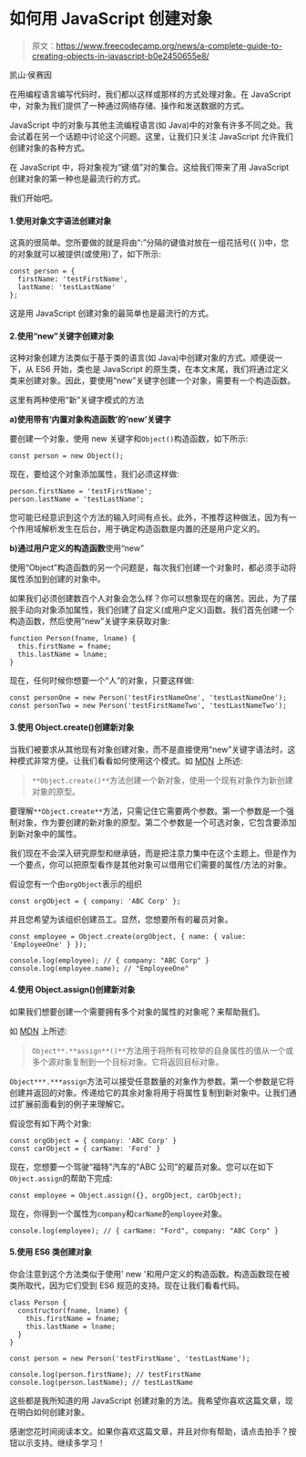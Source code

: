 # 如何用 JavaScript 创建对象

> 原文：<https://www.freecodecamp.org/news/a-complete-guide-to-creating-objects-in-javascript-b0e2450655e8/>

凯山·侯赛因

在用编程语言编写代码时，我们都以这样或那样的方式处理对象。在 JavaScript 中，对象为我们提供了一种通过网络存储、操作和发送数据的方式。

JavaScript 中的对象与其他主流编程语言(如 Java)中的对象有许多不同之处。我会试着在另一个话题中讨论这个问题。这里，让我们只关注 JavaScript 允许我们创建对象的各种方式。

在 JavaScript 中，将对象视为“键:值”对的集合。这给我们带来了用 JavaScript 创建对象的第一种也是最流行的方式。

我们开始吧。

#### 1.使用对象文字语法创建对象

这真的很简单。您所要做的就是将由“:”分隔的键值对放在一组花括号({ })中，您的对象就可以被提供(或使用)了，如下所示:

```
const person = {
  firstName: 'testFirstName',
  lastName: 'testLastName'
};
```

这是用 JavaScript 创建对象的最简单也是最流行的方式。

#### 2.使用“new”关键字创建对象

这种对象创建方法类似于基于类的语言(如 Java)中创建对象的方式。顺便说一下，从 ES6 开始，类也是 JavaScript 的原生类，在本文末尾，我们将通过定义类来创建对象。因此，要使用“new”关键字创建一个对象，需要有一个构造函数。

这里有两种使用“新”关键字模式的方法

**a)使用带有‘内置对象构造函数’的‘new’关键字**

要创建一个对象，使用 new 关键字和`Object()`构造函数，如下所示:

```
const person = new Object();
```

现在，要给这个对象添加属性，我们必须这样做:

```
person.firstName = 'testFirstName';
person.lastName = 'testLastName';
```

您可能已经意识到这个方法的输入时间有点长。此外，不推荐这种做法，因为有一个作用域解析发生在后台，用于确定构造函数是内置的还是用户定义的。

**b)通过用户定义的构造函数**使用“new”

使用“Object”构造函数的另一个问题是，每次我们创建一个对象时，都必须手动将属性添加到创建的对象中。

如果我们必须创建数百个人对象会怎么样？你可以想象现在的痛苦。因此，为了摆脱手动向对象添加属性，我们创建了自定义(或用户定义)函数。我们首先创建一个构造函数，然后使用“new”关键字来获取对象:

```
function Person(fname, lname) {
  this.firstName = fname;
  this.lastName = lname;
}
```

现在，任何时候你想要一个“人”的对象，只要这样做:

```
const personOne = new Person('testFirstNameOne', 'testLastNameOne');
const personTwo = new Person('testFirstNameTwo', 'testLastNameTwo');
```

#### 3.使用 Object.create()创建新对象

当我们被要求从其他现有对象创建对象，而不是直接使用“new”关键字语法时，这种模式非常方便。让我们看看如何使用这个模式。如 [MDN](https://developer.mozilla.org/en-US/docs/Web/JavaScript/Reference/Global_Objects/Object/create) 上所述:

> `**Object.create()**`方法创建一个新对象，使用一个现有对象作为新创建对象的原型。

要理解`**Object.create**`方法，只需记住它需要两个参数。第一个参数是一个强制对象，作为要创建的新对象的原型。第二个参数是一个可选对象，它包含要添加到新对象中的属性。

我们现在不会深入研究原型和继承链，而是把注意力集中在这个主题上。但是作为一个要点，你可以把原型看作是其他对象可以借用它们需要的属性/方法的对象。

假设您有一个由`orgObject`表示的组织

```
const orgObject = { company: 'ABC Corp' };
```

并且您希望为该组织创建员工。显然，您想要所有的雇员对象。

```
const employee = Object.create(orgObject, { name: { value: 'EmployeeOne' } });

console.log(employee); // { company: "ABC Corp" }
console.log(employee.name); // "EmployeeOne"
```

#### 4.使用 Object.assign()创建新对象

如果我们想要创建一个需要拥有多个对象的属性的对象呢？来帮助我们。

如 [MDN](https://developer.mozilla.org/en-US/docs/Web/JavaScript/Reference/Global_Objects/Object/assign) 上所述:

> `Object**.**assign**()**`方法用于将所有可枚举的自身属性的值从一个或多个源对象复制到一个目标对象。它将返回目标对象。

`Object***.***assign`方法可以接受任意数量的对象作为参数。第一个参数是它将创建并返回的对象。传递给它的其余对象将用于将属性复制到新对象中。让我们通过扩展前面看到的例子来理解它。

假设您有如下两个对象:

```
const orgObject = { company: 'ABC Corp' }
const carObject = { carName: 'Ford' }
```

现在，您想要一个驾驶“福特”汽车的“ABC 公司”的雇员对象。您可以在如下`Object.assign`的帮助下完成:

`const employee = Object.assign({}, orgObject, carObject);`

现在，你得到一个属性为`company`和`carName`的`employee`对象。

```
console.log(employee); // { carName: "Ford", company: "ABC Corp" }
```

#### 5.使用 ES6 类创建对象

你会注意到这个方法类似于使用' new '和用户定义的构造函数。构造函数现在被类所取代，因为它们受到 ES6 规范的支持。现在让我们看看代码。

```
class Person {
  constructor(fname, lname) {
    this.firstName = fname;
    this.lastName = lname;
  }
}

const person = new Person('testFirstName', 'testLastName');

console.log(person.firstName); // testFirstName
console.log(person.lastName); // testLastName 
```

这些都是我所知道的用 JavaScript 创建对象的方法。我希望你喜欢这篇文章，现在明白如何创建对象。

感谢您花时间阅读本文。如果你喜欢这篇文章，并且对你有帮助，请点击拍手？按钮以示支持。继续多学习！